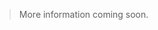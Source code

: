 <webui-data data-page-title="About {APP_NAME}" data-page-subtitle=""></webui-data>

> More information coming soon.

<webui-content cache src="https://cdn.myfi.ws/d/en-US/about-stoic-dreams.md"></webui-content>
